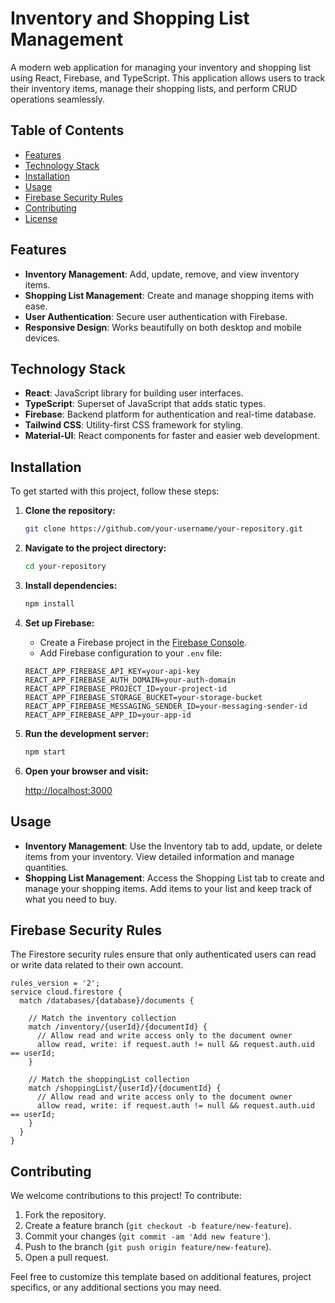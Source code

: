 # Inventory and Shopping List Management

A modern web application for managing your inventory and shopping list using React, Firebase, and TypeScript. This application allows users to track their inventory items, manage their shopping lists, and perform CRUD operations seamlessly.

## Table of Contents

- [Features](#features)
- [Technology Stack](#technology-stack)
- [Installation](#installation)
- [Usage](#usage)
- [Firebase Security Rules](#firebase-security-rules)
- [Contributing](#contributing)
- [License](#license)

## Features

- **Inventory Management**: Add, update, remove, and view inventory items.
- **Shopping List Management**: Create and manage shopping items with ease.
- **User Authentication**: Secure user authentication with Firebase.
- **Responsive Design**: Works beautifully on both desktop and mobile devices.

## Technology Stack

- **React**: JavaScript library for building user interfaces.
- **TypeScript**: Superset of JavaScript that adds static types.
- **Firebase**: Backend platform for authentication and real-time database.
- **Tailwind CSS**: Utility-first CSS framework for styling.
- **Material-UI**: React components for faster and easier web development.

## Installation

To get started with this project, follow these steps:

1. **Clone the repository:**

    ```bash
    git clone https://github.com/your-username/your-repository.git
    ```

2. **Navigate to the project directory:**

    ```bash
    cd your-repository
    ```

3. **Install dependencies:**

    ```bash
    npm install
    ```

4. **Set up Firebase:**

    - Create a Firebase project in the [Firebase Console](https://console.firebase.google.com/).
    - Add Firebase configuration to your `.env` file:

    ```env
    REACT_APP_FIREBASE_API_KEY=your-api-key
    REACT_APP_FIREBASE_AUTH_DOMAIN=your-auth-domain
    REACT_APP_FIREBASE_PROJECT_ID=your-project-id
    REACT_APP_FIREBASE_STORAGE_BUCKET=your-storage-bucket
    REACT_APP_FIREBASE_MESSAGING_SENDER_ID=your-messaging-sender-id
    REACT_APP_FIREBASE_APP_ID=your-app-id
    ```

5. **Run the development server:**

    ```bash
    npm start
    ```

6. **Open your browser and visit:**

    [http://localhost:3000](http://localhost:3000)

## Usage

- **Inventory Management**: Use the Inventory tab to add, update, or delete items from your inventory. View detailed information and manage quantities.
- **Shopping List Management**: Access the Shopping List tab to create and manage your shopping items. Add items to your list and keep track of what you need to buy.

## Firebase Security Rules

The Firestore security rules ensure that only authenticated users can read or write data related to their own account.

```plaintext
rules_version = '2';
service cloud.firestore {
  match /databases/{database}/documents {

    // Match the inventory collection
    match /inventory/{userId}/{documentId} {
      // Allow read and write access only to the document owner
      allow read, write: if request.auth != null && request.auth.uid == userId;
    }

    // Match the shoppingList collection
    match /shoppingList/{userId}/{documentId} {
      // Allow read and write access only to the document owner
      allow read, write: if request.auth != null && request.auth.uid == userId;
    }
  }
}
```

## Contributing

We welcome contributions to this project! To contribute:

1. Fork the repository.
2. Create a feature branch (`git checkout -b feature/new-feature`).
3. Commit your changes (`git commit -am 'Add new feature'`).
4. Push to the branch (`git push origin feature/new-feature`).
5. Open a pull request.

Feel free to customize this template based on additional features, project specifics, or any additional sections you may need.